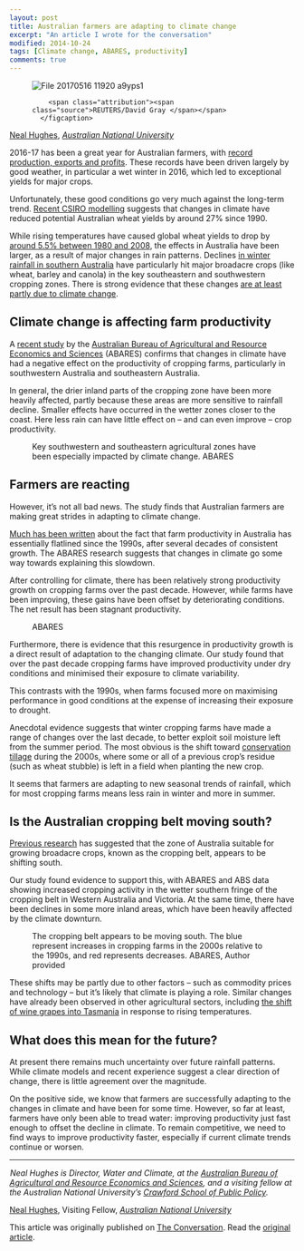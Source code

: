 ```yaml
---
layout: post
title: Australian farmers are adapting to climate change
excerpt: "An article I wrote for the conversation"
modified: 2014-10-24
tags: [Climate change, ABARES, productivity]
comments: true
---
```

 
  <figure>
    <img src="https://cdn.theconversation.com/files/169427/width754/file-20170516-11920-a9yps1.jpg" alt="File 20170516 11920 a9yps1" />
      <figcaption>
        
        <span class="attribution"><span class="source">REUTERS/David Gray </span></span>
      </figcaption>
  </figure>

<span><a href="https://theconversation.com/profiles/neal-hughes-360453">Neal Hughes</a>, <em><a href="http://theconversation.com/institutions/australian-national-university-877">Australian National University</a></em></span>

<p>2016-17 has been a great year for Australian farmers, with <a href="http://www.agriculture.gov.au/abares/news/media-releases/2017/aus-farm-production-forecast-record">record production, exports and profits</a>. These records have been driven largely by good weather, in particular a wet winter in 2016, which led to exceptional yields for major crops.</p>

<p>Unfortunately, these good conditions go very much against the long-term trend. <a href="https://theconversation.com/changing-climate-has-stalled-australian-wheat-yields-study-71411">Recent CSIRO modelling</a> suggests that changes in climate have reduced potential Australian wheat yields by around 27% since 1990.  </p>

<p>While rising temperatures have caused global wheat yields to drop by <a href="https://theconversation.com/as-global-food-demand-rises-climate-change-is-hitting-our-staple-crops-73360">around 5.5% between 1980 and 2008</a>, the effects in Australia have been larger, as a result of major changes in rain patterns. Declines <a href="https://theconversation.com/droughts-and-flooding-rains-what-is-due-to-climate-change-6524">in winter rainfall in southern Australia</a> have particularly hit major broadacre crops (like wheat, barley and canola) in the key southeastern and southwestern cropping zones. There is strong evidence that these changes <a href="http://journals.ametsoc.org/doi/full/10.1175/JCLI-D-12-00035.1">are at least partly due to climate change</a>.</p>

<h2>Climate change is affecting farm productivity</h2>

<p>A <a href="http://www.agriculture.gov.au/abares/research-topics/climate/farm-performance-climate">recent study</a> by the <a href="http://www.agriculture.gov.au/abares">Australian Bureau of Agricultural and Resource Economics and Sciences</a> (ABARES) confirms that changes in climate have had a negative effect on the productivity of cropping farms, particularly in southwestern Australia and southeastern Australia.  </p>

<p>In general, the drier inland parts of the cropping zone have been more heavily affected, partly because these areas are more sensitive to rainfall decline. Smaller effects have occurred in the wetter zones closer to the coast. Here less rain can have little effect on – and can even improve – crop productivity. </p>

<figure class="align-center zoomable">
            <a href="https://cdn.theconversation.com/files/169422/area14mp/file-20170516-7009-16srh7.png"><img alt="" src="https://cdn.theconversation.com/files/169422/width754/file-20170516-7009-16srh7.png"></a>
            <figcaption>
              <span class="caption">Key southwestern and southeastern agricultural zones have been especially impacted by climate change.</span>
              <span class="attribution"><span class="source">ABARES</span></span>
            </figcaption>
          </figure>

<h2>Farmers are reacting</h2>

<p>However, it’s not all bad news. The study finds that Australian farmers are making great strides in adapting to climate change. </p>

<p><a href="https://theconversation.com/australia-cant-feed-the-world-but-it-can-help-11269">Much has been written</a> about the fact that farm productivity in Australia has essentially flatlined since the 1990s, after several decades of consistent growth. The ABARES research suggests that changes in climate go some way towards explaining this slowdown.</p>

<p>After controlling for climate, there has been relatively strong productivity growth on cropping farms over the past decade. However, while farms have been improving, these gains have been offset by deteriorating conditions. The net result has been stagnant productivity.</p>

<figure class="align-center zoomable">
            <a href="https://cdn.theconversation.com/files/169423/area14mp/file-20170516-7019-e18g11.png"><img alt="" src="https://cdn.theconversation.com/files/169423/width754/file-20170516-7019-e18g11.png"></a>
            <figcaption>
              <span class="caption"></span>
              <span class="attribution"><span class="source">ABARES</span></span>
            </figcaption>
          </figure>

<p>Furthermore, there is evidence that this resurgence in productivity growth is a direct result of adaptation to the changing climate. Our study found that over the past decade cropping farms have improved productivity under dry conditions and minimised their exposure to climate variability. </p>

<p>This contrasts with the 1990s, when farms focused more on maximising performance in good conditions at the expense of increasing their exposure to drought.</p>

<p>Anecdotal evidence suggests that winter cropping farms have made a range of changes over the last decade, to better exploit soil moisture left from the summer period. The most obvious is the shift toward <a href="http://www.climatetechwiki.org/technology/conservation-tillage">conservation tillage</a> during the 2000s, where some or all of a previous crop’s residue (such as wheat stubble) is left in a field when planting the new crop. </p>

<p>It seems that farmers are adapting to new seasonal trends of rainfall, which for most cropping farms means less rain in winter and more in summer.</p>

<h2>Is the Australian cropping belt moving south?</h2>

<p><a href="http://aegic.org.au/new-australian-climate-developing/">Previous research</a> has suggested that the zone of Australia suitable for growing broadacre crops, known as the cropping belt, appears to be shifting south. </p>

<p>Our study found evidence to support this, with ABARES and ABS data showing increased cropping activity in the wetter southern fringe of the cropping belt in Western Australia and Victoria. At the same time, there have been declines in some more inland areas, which have been heavily affected by the climate downturn. </p>

<figure class="align-center zoomable">
            <a href="https://cdn.theconversation.com/files/169879/area14mp/file-20170518-24341-6bjtr2.png"><img alt="" src="https://cdn.theconversation.com/files/169879/width754/file-20170518-24341-6bjtr2.png"></a>
            <figcaption>
              <span class="caption">The cropping belt appears to be moving south. The blue represent increases in cropping farms in the 2000s relative to the 1990s, and red represents decreases.</span>
              <span class="attribution"><span class="source">ABARES</span>, <span class="license">Author provided</span></span>
            </figcaption>
          </figure>

<p>These shifts may be partly due to other factors – such as commodity prices and technology – but it’s likely that climate is playing a role. Similar changes have already been observed in other agricultural sectors, including <a href="https://theconversation.com/australias-farming-future-tasmania-14688">the shift of wine grapes into Tasmania</a> in response to rising temperatures.</p>

<h2>What does this mean for the future?</h2>

<p>At present there remains much uncertainty over future rainfall patterns. While climate models and recent experience suggest a clear direction of change, there is little agreement over the magnitude.</p>

<p>On the positive side, we know that farmers are successfully adapting to the changes in climate and have been for some time. However, so far at least, farmers have only been able to tread water: improving productivity just fast enough to offset the decline in climate. To remain competitive, we need to find ways to improve productivity faster, especially if current climate trends continue or worsen.</p>

<hr>

<p><img src="https://counter.theconversation.edu.au/content/76939/count.gif?distributor=republish-lightbox-basic" alt="The Conversation" width="1" height="1" /><em>Neal Hughes is Director, Water and Climate, at the <a href="http://www.agriculture.gov.au/abares">Australian Bureau of Agricultural and Resource Economics and Sciences</a>, and a visiting fellow at the Australian National University’s <a href="https://crawford.anu.edu.au/">Crawford School of Public Policy</a>.</em></p>

<p><span><a href="https://theconversation.com/profiles/neal-hughes-360453">Neal Hughes</a>, Visiting Fellow, <em><a href="http://theconversation.com/institutions/australian-national-university-877">Australian National University</a></em></span></p>

<p>This article was originally published on <a href="http://theconversation.com">The Conversation</a>. Read the <a href="http://theconversation.com/australian-farmers-are-adapting-to-climate-change-76939">original article</a>.</p>

